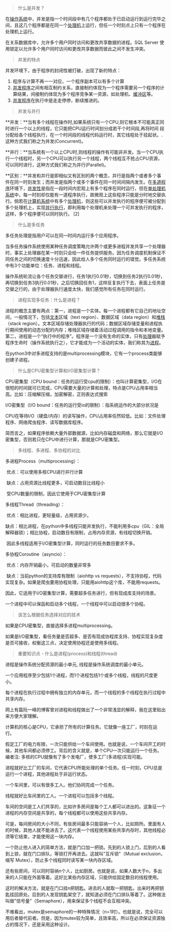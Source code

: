 > 什么是并发？

在[操作系统](https://baike.baidu.com/item/操作系统)中，并发是指一个时间段中有几个程序都处于已启动运行到运行完毕之间，且这几个程序都是在同一个[处理机](https://baike.baidu.com/item/处理机)上运行，但任一个时刻点上只有一个程序在处理机上运行。

在关系数据库中，允许多个用户同时访问和更改共享数据的进程。SQL Server 使用锁定以允许多个用户同时访问和更改共享数据而彼此之间不发生冲突。



> 并发的特点

并发环境下，由于程序的封闭性被打破，出现了新的特点：

1. 程序与计算不再一一对应，一个程序副本可以有多个计算
2. [并发程序](https://baike.baidu.com/item/并发程序)之间有相互制约关系，直接制约体现为一个程序需要另一个程序的计算结果，间接制约体现为多个程序竞争某一资源，如处理机、[缓冲区](https://baike.baidu.com/item/缓冲区)等。
3. [并发程序](https://baike.baidu.com/item/并发程序)在执行中是走走停停，断续推进的。

> 并发与并行

**并发：**当有多个线程在操作时,如果系统只有一个CPU,则它根本不可能真正同时进行一个以上的线程，它只能把CPU运行时间划分成若干个时间段,再将时间 段分配给各个线程执行，在一个时间段的线程代码运行时，其它线程处于挂起状。.这种方式我们称之为并发(Concurrent)。

**并行：**当系统有一个以上CPU时,则线程的操作有可能非并发。当一个CPU执行一个线程时，另一个CPU可以执行另一个线程，两个线程互不抢占CPU资源，可以同时进行，这种方式我们称之为并行(Parallel)。

**区别：**并发和并行是即相似又有区别的两个概念，并行是指两个或者多个事件在同一时刻发生；而并发是指两个或多个事件在同一时间间隔内发生。在[多道程序](https://baike.baidu.com/item/多道程序)环境下，[并发性](https://baike.baidu.com/item/并发性)是指在一段时间内宏观上有多个程序在同时运行，但在[单处理机系统](https://baike.baidu.com/item/单处理机系统)中，每一时刻却仅能有一道程序执行，故微观上这些程序只能是分时地交替执行。倘若在[计算机系统](https://baike.baidu.com/item/计算机系统)中有多个[处理机](https://baike.baidu.com/item/处理机)，则这些可以并发执行的程序便可被分配到多个处理机上，实现[并行执行](https://baike.baidu.com/item/并行执行)，即利用每个处理机来处理一个可并发执行的程序，这样，多个程序便可以同时执行。 [2]

> 什么是多任务

多任务处理是指用户可以在同一时间内运行多个应用程序。

当多任务操作系统使用某种任务调度策略允许两个或更多进程并发共享一个处理器时，事实上处理器在某一时刻只会给一件任务提供服务。因为任务调度机制保证不同任务之间的切换速度十分迅速，因此给人多个任务同时运行的错觉。多任务系统中有3个功能单位：任务、进程和线程。

操作系统轮流让各个任务交替进行，任务1执行0.01秒，切换到任务2执行0.01秒，再切换到任务3执行0.01秒，之后切换回任务1，这样反复执行下去，表面上任务是交替之行的，由于处理器执行速度太快，我们感觉所有任务在同时运行。

> 进程实现多任务：什么是进程？

进程的概念主要有两点：第一，进程是一个实体。每一个进程都有它自己的地址空间，一般情况下，包括[文本](https://baike.baidu.com/item/文本)区域（text region）、数据区域（data region）和[堆栈](https://baike.baidu.com/item/堆栈)（stack region）。文本区域存储处理器执行的代码；数据区域存储变量和进程执行期间使用的动态分配的内存；堆栈区域存储着活动过程调用的指令和本地变量。第二，进程是一个“执行中的程序”。程序是一个没有生命的实体，只有[处理](https://baike.baidu.com/item/处理)器赋予程序生命时（操作系统执行之），它才能成为一个活动的实体，我们称其为[进程](https://baike.baidu.com/item/进程)。

在python3中对多进程支持的是multiprocessing模块，它有一个process类能够创建子进程。

> 什么是CPU密集型计算和I/O密集型计算？

CPU密集型（CPU bound：任务的运行受cpu的限制）：也叫计算密集型，I/O在很短的时间就可已完成，CPU需要大量的计算和处理，特点是CPU占用率相当高。比如：压缩解压缩，加密解密，正则表达式搜索



I/O密集型（I/O bound：任务的运行受io的限制）：指系统运作的大部分状况是

CPU在等待I/O（硬盘/内存）的读写操作，CPU占用率任然较低。比如：文件处理程序、网络爬虫程序、读写数据库程序。



简而言之，如果程序依赖大量外部数据源，比如内存磁盘和网络，那么它就是I/O密集型，否则若只在CPU中进行计算，那就是CPU密集型。



> 多线程、多进程、多协程的对比

多进程Process（multiprocessing）：

​	优点：可以使用多核CPU进行并行计算

​	缺点：占用资源比线程更多，可启动数目比线程小

​	受CPU数量的限制，因此它使用于CPU密集型计算



多线程Thread（threading）：

​	优点：相比进程，更轻量级，占用资源少。

​	缺点：相比进程，在python中多线程只能并发执行，不能利用多cpu（GIL：全局解释器锁）；相比协程，启动数目有限制，占用内存资源，有线程切换开销。

​	因此多线程适用于I/O密集型计算，同时运行的任务数目要求不多。



多协程Coroutine（asyncio）：

​	优点：内存开销最小，可启动的数量非常多

​	缺点：当前python的支持库有限制（aiohttp vs requests），不支持协程，代码实现复杂。如果是爬虫要用协程处理，只能用aiohttp这个库，不能用requests。

​	因此，它适用于I/O密集型计算，需要超多任务进行，但有现成库支持的场景。

一个进程中可以保函和启动多个线程，一个线程中可以启动很多个协程。

> 该怎么根据任务选择对应的技术

如果是CPU密集型，直接选择多进程multiprocessing。

如果是I/O密集型，看任务量是否超多、是否有现成协程库支持、协程实现复杂度是否可接收，权衡这三点，决定使用协程还是使用多线程。



>  重要知识点 - 什么是进程(process)和线程(thread)

 

进程是操作系统分配资源的最小单元, 线程是操作系统调度的最小单元。

一个应用程序至少包括1个进程，而1个进程包括1个或多个线程，线程的尺度更小。

每个进程在执行过程中拥有独立的内存单元，而一个线程的多个线程在执行过程中共享内存。

 

网上有篇阮一峰的博客曾对进程和线程做出了一个非常浅显的解释，我在这里贴出来方便大家理解。

 计算机的核心是CPU，它承担了所有的计算任务。它就像一座工厂，时刻在运行。

假定工厂的电力有限，一次只能供给一个车间使用。也就是说，一个车间开工的时候，其他车间都必须停工。背后的含义就是，单个CPU一次只能运行一个任务。编者注: 多核的CPU就像有了多个发电厂，使多工厂(多进程)实现可能。

进程就好比工厂的车间，它代表CPU所能处理的单个任务。任一时刻，CPU总是运行一个进程，其他进程处于非运行状态。

一个车间里，可以有很多工人。他们协同完成一个任务。

线程就好比车间里的工人。一个进程可以包括多个线程。

车间的空间是工人们共享的，比如许多房间是每个工人都可以进出的。这象征一个进程的内存空间是共享的，每个线程都可以使用这些共享内存。

可是，每间房间的大小不同，有些房间最多只能容纳一个人，比如厕所。里面有人的时候，其他人就不能进去了。这代表一个线程使用某些共享内存时，其他线程必须等它结束，才能使用这一块内存。

一个防止他人进入的简单方法，就是门口加一把锁。先到的人锁上门，后到的人看到上锁，就在门口排队，等锁打开再进去。这就叫"互斥锁"（Mutual exclusion，缩写 Mutex），防止多个线程同时读写某一块内存区域。

还有些房间，可以同时容纳n个人，比如厨房。也就是说，如果人数大于n，多出来的人只能在外面等着。这好比某些内存区域，只能供给固定数目的线程使用。

这时的解决方法，就是在门口挂n把钥匙。进去的人就取一把钥匙，出来时再把钥匙挂回原处。后到的人发现钥匙架空了，就知道必须在门口排队等着了。这种做法叫做"信号量"（Semaphore），用来保证多个线程不会互相冲突。

不难看出，mutex是semaphore的一种特殊情况（n=1时）。也就是说，完全可以用后者替代前者。但是，因为mutex较为简单，且效率高，所以在必须保证资源独占的情况下，还是采用这种设计。